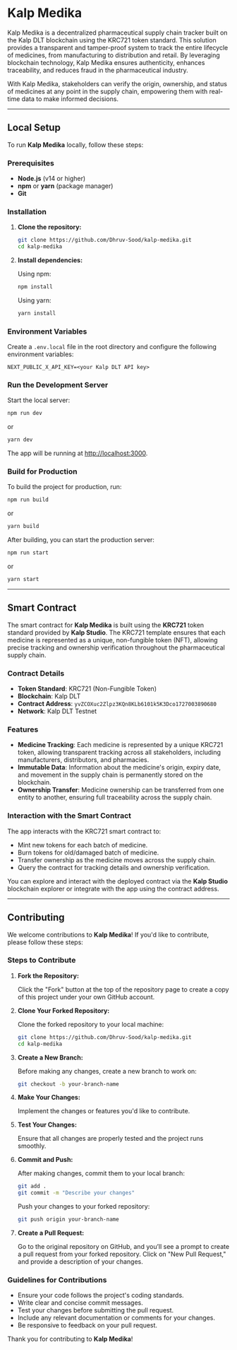 
# Kalp Medika

Kalp Medika is a decentralized pharmaceutical supply chain tracker built on the Kalp DLT blockchain using the KRC721 token standard. This solution provides a transparent and tamper-proof system to track the entire lifecycle of medicines, from manufacturing to distribution and retail. By leveraging blockchain technology, Kalp Medika ensures authenticity, enhances traceability, and reduces fraud in the pharmaceutical industry.

With Kalp Medika, stakeholders can verify the origin, ownership, and status of medicines at any point in the supply chain, empowering them with real-time data to make informed decisions.

---

## Local Setup

To run **Kalp Medika** locally, follow these steps:

### Prerequisites
- **Node.js** (v14 or higher)
- **npm** or **yarn** (package manager)
- **Git**

### Installation

1. **Clone the repository:**

   ```bash
   git clone https://github.com/Dhruv-Sood/kalp-medika.git
   cd kalp-medika
   ```

2. **Install dependencies:**

   Using npm:
   ```bash
   npm install
   ```

   Using yarn:
   ```bash
   yarn install
   ```

### Environment Variables

Create a `.env.local` file in the root directory and configure the following environment variables:

```
NEXT_PUBLIC_X_API_KEY=<your Kalp DLT API key>
```

### Run the Development Server

Start the local server:

```bash
npm run dev
```

or

```bash
yarn dev
```

The app will be running at [http://localhost:3000](http://localhost:3000).

### Build for Production

To build the project for production, run:

```bash
npm run build
```

or

```bash
yarn build
```

After building, you can start the production server:

```bash
npm run start
```

or

```bash
yarn start
```

---

## Smart Contract

The smart contract for **Kalp Medika** is built using the **KRC721** token standard provided by **Kalp Studio**. The KRC721 template ensures that each medicine is represented as a unique, non-fungible token (NFT), allowing precise tracking and ownership verification throughout the pharmaceutical supply chain.

### Contract Details

- **Token Standard**: KRC721 (Non-Fungible Token)
- **Blockchain**: Kalp DLT
- **Contract Address**: `yvZCOXuc2Zlpz3KQn8KLb6101k5K3Dco1727003890680`
- **Network**: Kalp DLT Testnet

### Features

- **Medicine Tracking**: Each medicine is represented by a unique KRC721 token, allowing transparent tracking across all stakeholders, including manufacturers, distributors, and pharmacies.
- **Immutable Data**: Information about the medicine's origin, expiry date, and movement in the supply chain is permanently stored on the blockchain.
- **Ownership Transfer**: Medicine ownership can be transferred from one entity to another, ensuring full traceability across the supply chain.
  
### Interaction with the Smart Contract

The app interacts with the KRC721 smart contract to:

- Mint new tokens for each batch of medicine.
- Burn tokens for old/damaged batch of medicine.
- Transfer ownership as the medicine moves across the supply chain.
- Query the contract for tracking details and ownership verification.

You can explore and interact with the deployed contract via the **Kalp Studio** blockchain explorer or integrate with the app using the contract address.

---


## Contributing

We welcome contributions to **Kalp Medika**! If you'd like to contribute, please follow these steps:

### Steps to Contribute

1. **Fork the Repository:**

   Click the "Fork" button at the top of the repository page to create a copy of this project under your own GitHub account.

2. **Clone Your Forked Repository:**

   Clone the forked repository to your local machine:

   ```bash
   git clone https://github.com/Dhruv-Sood/kalp-medika.git
   cd kalp-medika
   ```

3. **Create a New Branch:**

   Before making any changes, create a new branch to work on:

   ```bash
   git checkout -b your-branch-name
   ```

4. **Make Your Changes:**

   Implement the changes or features you'd like to contribute.

5. **Test Your Changes:**

   Ensure that all changes are properly tested and the project runs smoothly.

6. **Commit and Push:**

   After making changes, commit them to your local branch:

   ```bash
   git add .
   git commit -m "Describe your changes"
   ```

   Push your changes to your forked repository:

   ```bash
   git push origin your-branch-name
   ```

7. **Create a Pull Request:**

   Go to the original repository on GitHub, and you’ll see a prompt to create a pull request from your forked repository. Click on "New Pull Request," and provide a description of your changes.

### Guidelines for Contributions

- Ensure your code follows the project's coding standards.
- Write clear and concise commit messages.
- Test your changes before submitting the pull request.
- Include any relevant documentation or comments for your changes.
- Be responsive to feedback on your pull request.

Thank you for contributing to **Kalp Medika**!


